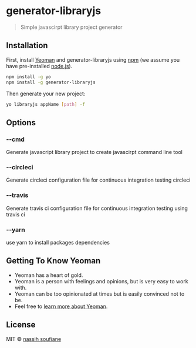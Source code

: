 # generator-libraryjs 
> Simple javascirpt library project generator 

## Installation

First, install [Yeoman](http://yeoman.io) and generator-libraryjs using [npm](https://www.npmjs.com/) (we assume you have pre-installed [node.js](https://nodejs.org/)).

```bash
npm install -g yo
npm install -g generator-libraryjs
```

Then generate your new project:

```bash
yo libraryjs appName [path] -f
```

## Options
### --cmd

Generate javascript library project to create javascirpt command line tool

### --circleci

Generate circleci configuration file for continuous integration testing circleci

### --travis

Generate travis ci configuration file for continuous integration testing using travis ci

### --yarn

use yarn to install packages dependencies

## Getting To Know Yeoman

 * Yeoman has a heart of gold.
 * Yeoman is a person with feelings and opinions, but is very easy to work with.
 * Yeoman can be too opinionated at times but is easily convinced not to be.
 * Feel free to [learn more about Yeoman](http://yeoman.io/).

## License

MIT © [nassih soufiane]()


[npm-image]: https://badge.fury.io/js/generator-lib.svg
[npm-url]: https://npmjs.org/package/generator-lib
[travis-image]: https://travis-ci.org/reyx7/generator-lib.svg?branch=master
[travis-url]: https://travis-ci.org/reyx7/generator-lib
[daviddm-image]: https://david-dm.org/reyx7/generator-lib.svg?theme=shields.io
[daviddm-url]: https://david-dm.org/reyx7/generator-lib
